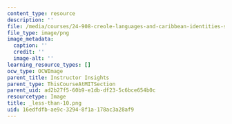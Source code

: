 ```yaml
---
content_type: resource
description: ''
file: /media/courses/24-908-creole-languages-and-caribbean-identities-spring-2017/16edfdfbae9c32948f1a178ac3a28af9_less-than-10.png
file_type: image/png
image_metadata:
  caption: ''
  credit: ''
  image-alt: ''
learning_resource_types: []
ocw_type: OCWImage
parent_title: Instructor Insights
parent_type: ThisCourseAtMITSection
parent_uid: ad2b27f5-60b9-e1db-df23-5c6bce654b0c
resourcetype: Image
title: _less-than-10.png
uid: 16edfdfb-ae9c-3294-8f1a-178ac3a28af9
---
```

